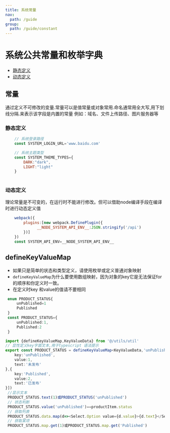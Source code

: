 ```yaml
---
title: 系统常量
nav:
  path: /guide
group:
  path: /guide/constant
---
```


# 系统公共常量和枚举字典
* [静态定义](#静态定义)
* [动态定义](#动态定义)

## 常量
通过定义不可修改的变量.常量可以是值常量或对象常用.命名通常用全大写,用下划线分隔.来表示该字段是内置的常量
例如：域名、文件上传路径、图片服务器等

### 静态定义
```js
    // 系统登录路径
    const SYSTEM_LOGIN_URL='www.baidu.com'

    // 系统主题类型
    const SYSTEM_THEME_TYPES={
        DARK:"dark",
        LIGHT:"light"
    }
    
```
### 动态定义
理论常量是不可变的，在运行时不能进行修改。但可以借助node编译手段在编译时进行动态定义值

```js
    webpack({
        plugins:[new webpack.DefinePlugin({
              __NODE_SYSTEM_API_ENV__:JSON.stringify('/api')
        })]
    })
    const SYSTEM_API_ENV=__NODE_SYSTEM_API_ENV__
```

## defineKeyValueMap
- 如果只是简单的状态和类型定义，请使用枚举或定义普通对象映射
- `defineKeyValueMap`为什么要使用数组映射，因为对象的key它是无法保证for 的顺序和你定义时一致。
- 在定义时key 和value的值请不要相同
``` ts 
 enum PRODUCT_STATUS{
     unPublished=1
     Published
 }
 const PRODUCT_STATUS={
     unPublished:1,
     Published:2
 }
```
```ts
import {defineKeyValueMap,KeyValueData} from '@/utils/util'
// 显性定义key字面文本,用于typescript 语法提示
export const PRODUCT_STATUS = defineKeyValueMap<KeyValueData,'unPublished'|'Published'>([{
    key:'unPublished',
    value:1,
    text:'未发布'
},{
    key:'Published',
    value:2,
    text:'已发布'
}])
 //显示文本
 PRODUCT_STATUS.text(1)或PRODUCT_STATUS('unPublished')
 // 状态判断
 PRODUCT_STATUS.value('unPublished')==productItem.status
 // 获取列表
 PRODUCT_STATUS.data.map(d=><Select.Option value={d.value}>{d.text}</Select.Option>)
 // 获取某项
 PRODUCT_STATUS.map.get(1)或PRODUCT_STATUS.map.get('Published')
```